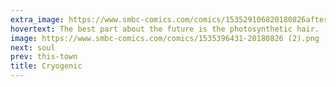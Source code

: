 ```yaml
---
extra_image: https://www.smbc-comics.com/comics/153529106820180826after (2).png
hovertext: The best part about the future is the photosynthetic hair.
image: https://www.smbc-comics.com/comics/1535396431-20180826 (2).png
next: soul
prev: this-town
title: Cryogenic
---
```


